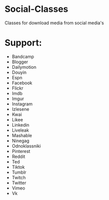 # Social-Classes
Classes for download media from social media's

# Support:
- Bandcamp
- Blogger
- Dailymotion
- Douyin
- Espn
- Facebook
- Flickr
- Imdb
- Imgur
- Instagram
- Izlesene
- Kwai
- Likee
- Linkedin
- Liveleak
- Mashable
- Ninegag
- Odnoklassniki
- Pinterest
- Reddit
- Ted
- Tiktok
- Tumblr
- Twitch
- Twitter
- Vimeo
- Vk

